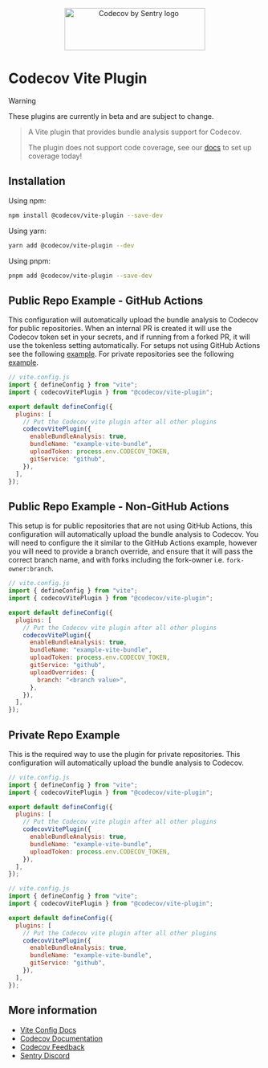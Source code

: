 <p align="center">
  <a href="https://about.codecov.io" target="_blank">
    <img src="https://about.codecov.io/wp-content/themes/codecov/assets/brand/sentry-cobranding/logos/codecov-by-sentry-logo.svg" alt="Codecov by Sentry logo" width="280" height="84">
  </a>
</p>

# Codecov Vite Plugin

> [!WARNING]  
> These plugins are currently in beta and are subject to change.

> A Vite plugin that provides bundle analysis support for Codecov.
>
> The plugin does not support code coverage, see our [docs](https://docs.codecov.com/docs/quick-start) to set up coverage today!

## Installation

Using npm:

```bash
npm install @codecov/vite-plugin --save-dev
```

Using yarn:

```bash
yarn add @codecov/vite-plugin --dev
```

Using pnpm:

```bash
pnpm add @codecov/vite-plugin --save-dev
```

## Public Repo Example - GitHub Actions

This configuration will automatically upload the bundle analysis to Codecov for public repositories. When an internal PR is created it will use the Codecov token set in your secrets, and if running from a forked PR, it will use the tokenless setting automatically. For setups not using GitHub Actions see the following [example](#public-repo-example---non-github-actions). For private repositories see the following [example](#private-repo-example).

```js
// vite.config.js
import { defineConfig } from "vite";
import { codecovVitePlugin } from "@codecov/vite-plugin";

export default defineConfig({
  plugins: [
    // Put the Codecov vite plugin after all other plugins
    codecovVitePlugin({
      enableBundleAnalysis: true,
      bundleName: "example-vite-bundle",
      uploadToken: process.env.CODECOV_TOKEN,
      gitService: "github",
    }),
  ],
});
```

## Public Repo Example - Non-GitHub Actions

This setup is for public repositories that are not using GitHub Actions, this configuration will automatically upload the bundle analysis to Codecov. You will need to configure the it similar to the GitHub Actions example, however you will need to provide a branch override, and ensure that it will pass the correct branch name, and with forks including the fork-owner i.e. `fork-owner:branch`.

```js
// vite.config.js
import { defineConfig } from "vite";
import { codecovVitePlugin } from "@codecov/vite-plugin";

export default defineConfig({
  plugins: [
    // Put the Codecov vite plugin after all other plugins
    codecovVitePlugin({
      enableBundleAnalysis: true,
      bundleName: "example-vite-bundle",
      uploadToken: process.env.CODECOV_TOKEN,
      gitService: "github",
      uploadOverrides: {
        branch: "<branch value>",
      },
    }),
  ],
});
```

## Private Repo Example

This is the required way to use the plugin for private repositories. This configuration will automatically upload the bundle analysis to Codecov.

```js
// vite.config.js
import { defineConfig } from "vite";
import { codecovVitePlugin } from "@codecov/vite-plugin";

export default defineConfig({
  plugins: [
    // Put the Codecov vite plugin after all other plugins
    codecovVitePlugin({
      enableBundleAnalysis: true,
      bundleName: "example-vite-bundle",
      uploadToken: process.env.CODECOV_TOKEN,
    }),
  ],
});
```

```js
// vite.config.js
import { defineConfig } from "vite";
import { codecovVitePlugin } from "@codecov/vite-plugin";

export default defineConfig({
  plugins: [
    // Put the Codecov vite plugin after all other plugins
    codecovVitePlugin({
      enableBundleAnalysis: true,
      bundleName: "example-vite-bundle",
      gitService: "github",
    }),
  ],
});
```

## More information

- [Vite Config Docs](https://codecov.github.io/codecov-javascript-bundler-plugins/modules/_codecov_vite_plugin.html)
- [Codecov Documentation](https://docs.codecov.com/docs)
- [Codecov Feedback](https://github.com/codecov/feedback/discussions)
- [Sentry Discord](https://discord.gg/Ww9hbqr)

